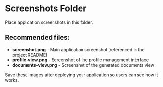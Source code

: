# Screenshots Folder

Place application screenshots in this folder.

## Recommended files:

- **screenshot.png** - Main application screenshot (referenced in the project README)
- **profile-view.png** - Screenshot of the profile management interface
- **documents-view.png** - Screenshot of the generated documents view

Save these images after deploying your application so users can see how it works. 